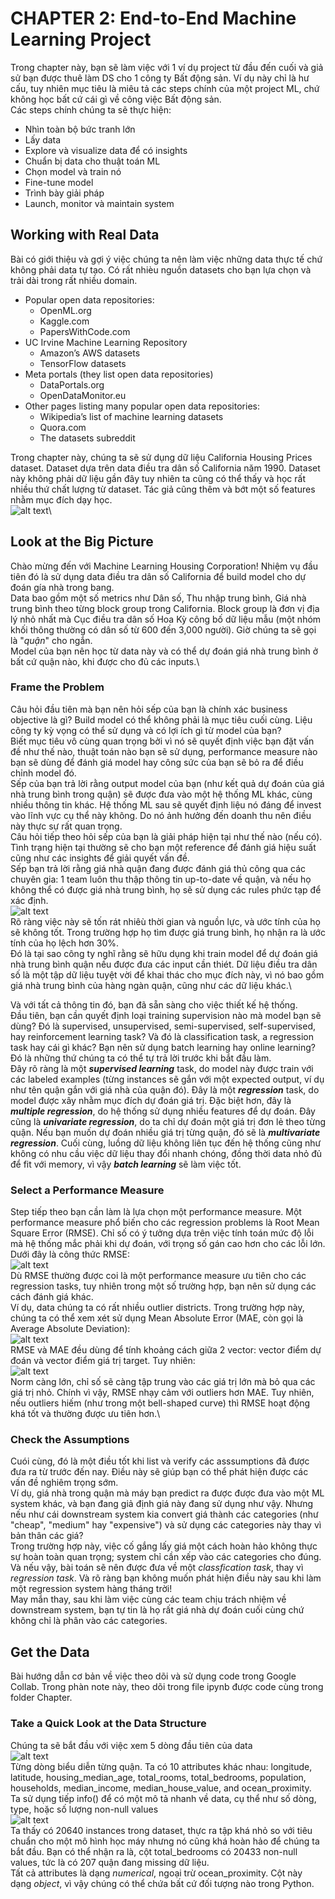 # CHAPTER 2: End-to-End Machine Learning Project
Trong chapter này, bạn sẽ làm việc với 1 ví dụ project từ đầu đến cuối và giả sử bạn được thuê làm DS cho 1 công ty Bất động sản. Ví dụ này chỉ là hư cấu, tuy nhiên mục tiêu là miêu tả các steps chính của một project ML, chứ không học bất cứ cái gì về công việc Bất động sản.\
Các steps chính chúng ta sẽ thực hiện:
- Nhìn toàn bộ bức tranh lớn
- Lấy data
- Explore và visualize data để có insights
- Chuẩn bị data cho thuật toán ML
- Chọn model và train nó
- Fine-tune model
- Trình bày giải pháp
- Launch, monitor và maintain system

## Working with Real Data
Bài có giới thiệu và gợi ý việc chúng ta nên làm việc những data thực tế chứ không phải data tự tạo. Có rất nhièu nguồn datasets cho bạn lựa chọn và trải dài trong rất nhiều domain.
- Popular open data repositories:
  - OpenML.org
  - Kaggle.com
  - PapersWithCode.com
- UC Irvine Machine Learning Repository
  - Amazon’s AWS datasets
  - TensorFlow datasets
- Meta portals (they list open data repositories)
  - DataPortals.org
  - OpenDataMonitor.eu
- Other pages listing many popular open data repositories:
  - Wikipedia’s list of machine learning datasets
  - Quora.com
  - The datasets subreddit

Trong chapter này, chúng ta sẽ sử dụng dữ liệu California Housing Prices dataset. Dataset dựa trên data điều tra dân số California năm 1990. Dataset này không phải dữ liệu gần đây tuy nhiên ta cũng có thể thấy và học rất nhiều thứ chất lượng từ dataset. Tác giả cũng thêm và bớt một số features nhằm mục đích dạy học.\
![alt text](image.png)\
## Look at the Big Picture
Chào mừng đến với Machine Learning Housing Corporation! Nhiệm vụ đầu tiên đó là sử dụng data điều tra dân số California để build model cho dự đoán gía nhà trong bang. \
Data bao gồm một số metrics như Dân số, Thu nhập trung bình, Giá nhà trung bình theo từng block group trong California. Block group là đơn vị địa lý nhỏ nhất mà Cục điều tra dân số Hoa Kỳ công bố dữ liệu mẫu (một nhóm khối thông thường có dân số từ 600 đến 3,000 người). Giờ chúng ta sẽ gọi là "*quận*" cho ngắn.\
Model của bạn nên học từ data này và có thể dự đoán giá nhà trung bình ở bất cứ quận nào, khi được cho đủ các inputs.\
### Frame the Problem
Câu hỏi đầu tiên mà bạn nên hỏi sếp của bạn là chính xác business objective là gì? Build model có thể không phải là mục tiêu cuối cùng. Liệu công ty kỳ vọng có thể sử dụng và có lợi ích gì từ model của bạn?\
Biết mục tiêu vô cùng quan trọng bởi vì nó sẽ quyết định việc bạn đặt vấn đề như thế nào, thuật toán nào bạn sẽ sử dụng, performance measure nào bạn sẽ dùng để đánh giá model hay công sức của bạn sẽ bỏ ra để điều chỉnh model đó.\
Sếp của bạn trả lời rằng output model của bạn (như kết quả dự đoán của giá nhà trung bình trong quận) sẽ được đưa vào một hệ thống ML khác, cùng nhiều thông tin khác. Hệ thống ML sau sẽ quyết định liệu nó đáng để invest vào lĩnh vực cụ thể này không. Do nó ảnh hưởng đến doanh thu nên điều này thực sự rất quan trọng.\
Câu hỏi tiếp theo hỏi sếp của bạn là giải pháp hiện tại như thế nào (nếu có). Tình trạng hiện tại thường sẽ cho bạn một reference để đánh giá hiệu suất cũng như các insights để giải quyết vấn đề. \
Sếp bạn trả lời rằng giá nhà quận đang được đánh giá thủ công qua các chuyên gia: 1 team luôn thu thập thông tin up-to-date về quận, và nếu họ không thể có được giá nhà trung bình, họ sẽ sử dụng các rules phức tạp để xác định.\
![alt text](image-1.png)\
Rõ ràng việc này sẽ tốn rát nhiêù thời gian và nguồn lực, và ước tính của họ sẽ không tốt. Trong trường hợp họ tìm được giá trung bình, họ nhận ra là ước tính của họ lệch hơn 30%. \
Đó là tại sao công ty nghĩ rằng sẽ hữu dụng khi train model để dự đoán giá nhà trung bình quận nếu được đưa các input cần thiét. Dữ liệu điều tra dân số là một tập dữ liệu tuyệt vời để khai thác cho mục đích này, vì nó bao gồm giá nhà trung bình của hàng ngàn quận, cũng như các dữ liệu khác.\

Và với tất cả thông tin đó, bạn đã sẵn sàng cho việc thiết kế hệ thống. \
Đầu tiên, bạn cần quyết định loại training supervision nào mà model bạn sẽ dùng? Đó là supervised, unsupervised, semi-supervised, self-supervised, hay reinforcement learning task? Và đó là classification task, a regression task hay cái gì khác? Bạn nên sử dụng batch learning hay online learning? Đó là những thứ chúng ta có thể tự trả lời trước khi bắt đầu làm.\
Đây rõ ràng là một ***supervised learning*** task, do model này được train với các labeled examples (từng instances sẽ gắn với một expected output, ví dụ như tên quận gắn với giá nhà của quận đó). Đây là một ***regression*** task, do model được xây nhằm mục đích dự đoán giá trị. Đặc biệt hơn, đây là ***multiple regression***, do hệ thống sử dụng nhiều features để dự đoán. Đây cũng là ***univariate regression***, do ta chỉ dự đoán một giá trị đơn lẻ theo từng quận. Nếu bạn muốn dự đoán nhiều giá trị từng quận, đó sẽ là ***multivariate regression***. Cuối cùng, luồng dữ liệu không liên tục đến hệ thống cũng như không có nhu cầu việc dữ liệu thay đổi nhanh chóng, đồng thời data nhỏ đủ để fit với memory, vì vậy ***batch learning*** sẽ làm việc tốt.

### Select a Performance Measure
Step tiếp theo bạn cần làm là lựa chọn một performance measure. Một performance measure phổ biến cho các regression problems là Root Mean Square Error (RMSE). Chỉ số có ý tưởng dựa trên việc tính toán mức độ lỗi mà hệ thống mắc phải khi dự đoán, với trọng số gán cao hơn cho các lỗi lớn.\
Dưới đây là công thức RMSE:\
![alt text](image-2.png)\
Dù RMSE thường được coi là một performance measure ưu tiên cho các regression tasks, tuy nhiên trong một số trường hợp, bạn nên sử dụng các cách đánh giá khác.\
Ví dụ, data chúng ta có rất nhiều outlier districts. Trong trường hợp này, chúng ta có thể xem xét sử dụng Mean Absolute Error (MAE, còn gọi là Average Absolute Deviation):\
![alt text](image-3.png)\
RMSE và MAE đều dùng để tính khoảng cách giữa 2 vector: vector điểm dự đoán và vector điểm giá trị target. Tuy nhiên:\
![alt text](image-4.png)\
Norm càng lớn, chỉ số sẽ càng tập trung vào các giá trị lớn mà bỏ qua các giá trị nhỏ. Chính vì vậy, RMSE nhạy cảm với outliers hơn MAE. Tuy nhiên, nếu outliers hiếm (như trong một bell-shaped curve) thì RMSE hoạt động khá tốt và thường được ưu tiên hơn.\
### Check the Assumptions
Cuói cùng, đó là một điều tốt khi list và verify các asssumptions đã được đưa ra từ trước đến nay. Điều này sẽ giúp bạn có thể phát hiện được các vấn đề nghiêm trọng sớm.\
Ví dụ, giá nhà trong quận mà máy bạn predict ra được được đưa vào một ML system khác, và bạn đang giả định giá này đang sử dụng như vậy. Nhưng nếu như cái downstream system kia convert giá thành các categories (như "cheap", "medium" hay "expensive") và sử dụng các categories này thay vì bản thân các giá? \
Trong trường hợp này, việc cố gắng lấy giá một cách hoàn hảo không thực sự hoàn toàn quan trọng; system chỉ cần xếp vào các categories cho đúng. Và nếu vậy, bài toán sẽ nên được đưa về một *classfication task*, thay vì *regression task*. Và rõ ràng bạn không muốn phát hiện điều này sau khi làm một regression system hàng tháng trời!\
May mắn thay, sau khi làm việc cùng các team chịu trách nhiệm về downstream system, bạn tự tin là họ rất giá nhà dự đoán cuối cùng chứ không chỉ là phân vào các categories.
## Get the Data 
Bài hướng dẫn cơ bản về việc theo dõi và sử dụng code trong Google Collab. Trong phàn note này, theo dõi trong file ipynb được code cùng trong folder Chapter.
### Take a Quick Look at the Data Structure
Chúng ta sẽ bắt đầu với việc xem 5 dòng đầu tiên của data\
![alt text](image-5.png)\
Từng dòng biểu diễn từng quận. Ta có 10 attributes khác nhau: longitude, latitude, housing_median_age, total_rooms, total_bedrooms, population, households, median_income, median_house_value, and ocean_proximity.\
Ta sử dụng tiếp info() để có một mô tả nhanh về data, cụ thể như số dòng, type, hoặc số lượng non-null values\
![alt text](image-6.png)\
Ta thấy có 20640 instances trong dataset, thực ra tập khá nhỏ so với tiêu chuẩn cho một mô hình học máy nhưng nó cũng khá hoàn hảo để chúng ta bắt đầu. Bạn có thể nhận ra là, cột total_bedrooms có 20433 non-null values, tức là có 207 quận đang missing dữ liệu. \
Tất cả attributes là dạng *numerical*, ngoại trừ ocean_proximity. Cột này dạng *object*, vì vậy chúng có thể chứa bất cứ đối tượng nào trong Python. 


